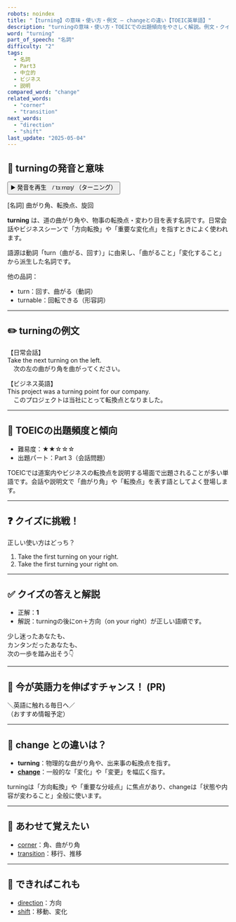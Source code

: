 ```yaml
---
robots: noindex
title: "【turning】の意味・使い方・例文 ― changeとの違い【TOEIC英単語】"
description: "turningの意味・使い方・TOEICでの出題傾向をやさしく解説。例文・クイズ付きでchangeとの違いもわかりやすく学べます。"
word: "turning"
part_of_speech: "名詞"
difficulty: "2"
tags:
  - 名詞
  - Part3
  - 中立的
  - ビジネス
  - 説明
compared_word: "change"
related_words:
  - "corner"
  - "transition"
next_words:
  - "direction"
  - "shift"
last_update: "2025-05-04"
---
```


## 🔰 turningの発音と意味

<button class="play-audio" onclick="playTTS('turning')">
  <span class="play-audio-main">
    ▶️ 発音を再生　/ˈtɜːrnɪŋ/
  </span>
  <span class="play-audio-sub">
    （ターニング）
  </span>
</button>

[名詞] 曲がり角、転換点、旋回

**turning** は、道の曲がり角や、物事の転換点・変わり目を表す名詞です。日常会話やビジネスシーンで「方向転換」や「重要な変化点」を指すときによく使われます。

語源は動詞「turn（曲がる、回す）」に由来し、「曲がること」「変化すること」から派生した名詞です。

他の品詞：  
- turn：回す、曲がる（動詞）
- turnable：回転できる（形容詞）

---

## ✏️ turningの例文

【日常会話】  
Take the next turning on the left.  
　次の左の曲がり角を曲がってください。

【ビジネス英語】  
This project was a turning point for our company.  
　このプロジェクトは当社にとって転換点となりました。

---

## 🎯 TOEICの出題頻度と傾向

- 難易度：★★☆☆☆
- 出題パート：Part 3（会話問題）

TOEICでは道案内やビジネスの転換点を説明する場面で出題されることが多い単語です。会話や説明文で「曲がり角」や「転換点」を表す語としてよく登場します。

---

## ❓ クイズに挑戦！

正しい使い方はどっち？

1. Take the first turning on your right.
2. Take the first turning your right on.

---

## ✅ クイズの答えと解説

- 正解：**1**
- 解説：turningの後にon＋方向（on your right）が正しい語順です。

少し迷ったあなたも、  
カンタンだったあなたも、  
次の一歩を踏み出そう👇️

---

## 🚀 今が英語力を伸ばすチャンス！ (PR)

<div class="info-center">
＼英語に触れる毎日へ／<br>  
（おすすめ情報予定）
</div>

---

## 🤔  change との違いは？

- **turning**：物理的な曲がり角や、出来事の転換点を指す。
- **[change](/word/change)**：一般的な「変化」や「変更」を幅広く指す。

turningは「方向転換」や「重要な分岐点」に焦点があり、changeは「状態や内容が変わること」全般に使います。

---

## 🧩 あわせて覚えたい

- [corner](/word/corner)：角、曲がり角
- [transition](/word/transition)：移行、推移

---

## 📖 できればこれも

- [direction](/word/direction)：方向
- [shift](/word/shift)：移動、変化

<!-- cvid: aid20_bid34 -->
